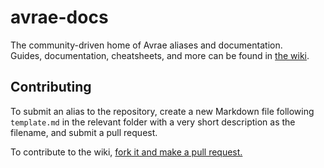 # avrae-docs
The community-driven home of Avrae aliases and documentation.  
Guides, documentation, cheatsheets, and more can be found in [the wiki](https://github.com/mommothazaz123/avrae-docs/wiki).
## Contributing
To submit an alias to the repository, create a new Markdown file following `template.md` in the relevant folder with a very short description as the filename, and submit a pull request.

To contribute to the wiki, [fork it and make a pull request.](https://github.com/mommothazaz123/avrae-docs-wiki)
